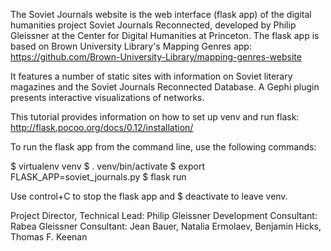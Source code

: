 The Soviet Journals website is the web interface (flask app) of the digital humanities project Soviet Journals Reconnected, developed by Philip Gleissner at the Center for Digital Humanities at Princeton. The flask app is based on Brown University Library's Mapping Genres app: https://github.com/Brown-University-Library/mapping-genres-website

It features a number of static sites with information on Soviet literary magazines and the Soviet Journals Reconnected Database. A Gephi plugin presents interactive visualizations of networks.

This tutorial provides information on how to set up venv and run flask: http://flask.pocoo.org/docs/0.12/installation/

To run the flask app from the command line, use the following commands:

$ virtualenv venv
$ . venv/bin/activate
$ export FLASK_APP=soviet_journals.py
$ flask run

Use control+C to stop the flask app and $ deactivate to leave venv.

Project Director, Technical Lead: Philip Gleissner
Development Consultant: Rabea Gleissner
Consultant: Jean Bauer, Natalia Ermolaev, Benjamin Hicks, Thomas F. Keenan

